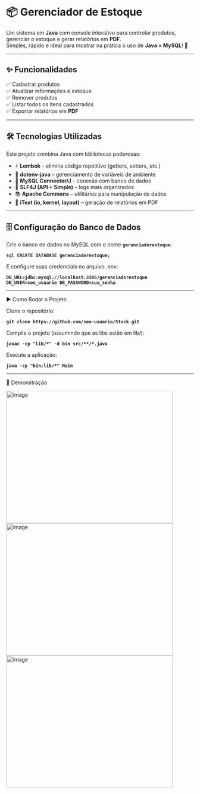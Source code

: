 # 📦 Gerenciador de Estoque

Um sistema em **Java** com console interativo para controlar produtos, gerenciar o estoque e gerar relatórios em **PDF**.  
Simples, rápido e ideal para mostrar na prática o uso de **Java + MySQL**! 🚀

---

## ✨ Funcionalidades

✅ Cadastrar produtos  
✅ Atualizar informações e estoque  
✅ Remover produtos  
✅ Listar todos os itens cadastrados  
✅ Exportar relatórios em **PDF**  

---

## 🛠️ Tecnologias Utilizadas

Este projeto combina Java com bibliotecas poderosas:

- ⚡ **Lombok** – elimina código repetitivo (getters, setters, etc.)  
- 🔑 **dotenv-java** – gerenciamento de variáveis de ambiente  
- 🐬 **MySQL Connector/J** – conexão com banco de dados  
- 📝 **SLF4J (API + Simple)** – logs mais organizados  
- 📚 **Apache Commons** – utilitários para manipulação de dados  
- 📑 **iText (io, kernel, layout)** – geração de relatórios em PDF  

---

## 🗄️ Configuração do Banco de Dados

Crie o banco de dados no MySQL com o nome **`gerenciadorestoque`**:

**`sql
CREATE DATABASE gerenciadorestoque;`**

E configure suas credenciais no arquivo .env:

**`DB_URL=jdbc:mysql://localhost:3306/gerenciadorestoque
DB_USER=seu_usuario
DB_PASSWORD=sua_senha`**

---

▶️ Como Rodar o Projeto

Clone o repositório:

**`git clone https://github.com/seu-usuario/Stock.git`**


Compile o projeto (assumindo que as libs estão em lib/):

**`javac -cp "lib/*" -d bin src/**/*.java`**


Execute a aplicação:

**`java -cp "bin;lib/*" Main`**

---

🎯 Demonstração

<img width="447" height="355" alt="image" src="https://github.com/user-attachments/assets/dce3682d-d7fb-41f8-b418-6fca20d8d336" />
<img width="447" height="355" alt="image" src="https://github.com/user-attachments/assets/07ad55dd-0551-47fe-b540-3fd955a4936a" />
<img width="447" height="355" alt="image" src="https://github.com/user-attachments/assets/1f3533c6-4ba6-4cc5-b2b4-2638bd999024" />



